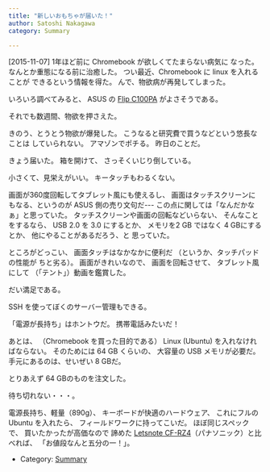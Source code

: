 ```yaml
---
title: "新しいおもちゃが届いた！"
author: Satoshi Nakagawa
category: Summary

---
```


[2015-11-07]  1年ほど前に Chromebook が欲しくてたまらない病気に
なった。
なんとか重態になる前に治癒した。
つい最近、Chromebook に linux を入れることが
できるという情報を得た。
んで、物欲病が再発してしまった。

 いろいろ調べてみると、
ASUS の
[Flip C100PA](https://www.asus.com/jp/Notebooks/ASUS_Chromebook_Flip_C100PA/)
がよさそうである。

 それでも数週間、物欲を押さえた。

 きのう、とうとう物欲が爆発した。
こうなると研究費で買うなどという悠長なことは
していられない。
アマゾンでポチる。
昨日のことだ。

 きょう届いた。
箱を開けて、
さっそくいじり倒している。

<!--more-->

 小さくて、見栄えがいい。
キータッチもわるくない。

 画面が360度回転してタブレット風にも使えるし、
画面はタッチスクリーンにもなる、というのが
ASUS 側の売り文句だ---
この点に関しては「なんだかなぁ」と思っていた。
タッチスクリーンや画面の回転などいらない、
そんなことをするなら、
USB 2.0 を 3.0 にするとか、
メモリを2 GB ではなく 4 GBにするとか、
他にやることがあるだろう、と
思っていた。

 ところがどっこい、
画面タッチはなかなかに便利だ
（というか、タッチパッドの性能が
ちと劣る）。
画面がきれいなので、
画面を回転させて、
タブレット風にして
（「テント」）動画を鑑賞した。

 だい満足である。

 SSH を使ってぼくのサーバー管理もできる。

 「電源が長持ち」はホントウだ。
携帯電話みたいだ！

 あとは、
（Chromebook を買った目的である）
Linux (Ubuntu) を入れなければならない。
そのためには 64 GB くらいの、
大容量の USB メモリが必要だ。
手元にあるのは、せいぜい 8 GBだ。

 とりあえず 64 GBのものを注文した。

 待ち切れない・・・。

 電源長持ち、軽量（890g）、
キーボードが快適のハードウェア、
これにフルの Ubuntu を入れたら、
フィールドワークに持ってこいだ。
ほぼ同じスペックで、
買いたかったが高価なので
諦めた
[Letsnote CF-RZ4](http://panasonic.jp/pc/support/products/rz4c/index.html)（パナソニック）と比べれば、
「お値段なんと五分の一！」。

- Category: [Summary](categories.html#Summary)

